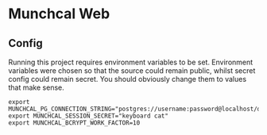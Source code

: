 # Munchcal Web

## Config
Running this project requires environment variables to be set. Environment variables were chosen so that the source could remain public, whilst secret config could remain secret. You should obviously change them to values that make sense.

    export MUNCHCAL_PG_CONNECTION_STRING="postgres://username:password@localhost/database"
    export MUNCHCAL_SESSION_SECRET="keyboard cat"
    export MUNCHCAL_BCRYPT_WORK_FACTOR=10

